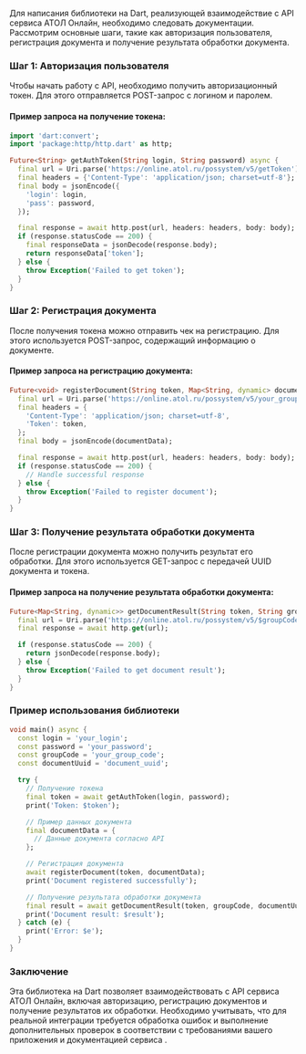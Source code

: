 Для написания библиотеки на Dart, реализующей взаимодействие с API сервиса АТОЛ Онлайн, необходимо следовать документации. Рассмотрим основные шаги, такие как авторизация пользователя, регистрация документа и получение результата обработки документа.

### Шаг 1: Авторизация пользователя

Чтобы начать работу с API, необходимо получить авторизационный токен. Для этого отправляется POST-запрос с логином и паролем.

#### Пример запроса на получение токена:
```dart
import 'dart:convert';
import 'package:http/http.dart' as http;

Future<String> getAuthToken(String login, String password) async {
  final url = Uri.parse('https://online.atol.ru/possystem/v5/getToken');
  final headers = {'Content-Type': 'application/json; charset=utf-8'};
  final body = jsonEncode({
    'login': login,
    'pass': password,
  });

  final response = await http.post(url, headers: headers, body: body);
  if (response.statusCode == 200) {
    final responseData = jsonDecode(response.body);
    return responseData['token'];
  } else {
    throw Exception('Failed to get token');
  }
}
```

### Шаг 2: Регистрация документа

После получения токена можно отправить чек на регистрацию. Для этого используется POST-запрос, содержащий информацию о документе.

#### Пример запроса на регистрацию документа:
```dart
Future<void> registerDocument(String token, Map<String, dynamic> documentData) async {
  final url = Uri.parse('https://online.atol.ru/possystem/v5/your_group_code/sell');
  final headers = {
    'Content-Type': 'application/json; charset=utf-8',
    'Token': token,
  };
  final body = jsonEncode(documentData);

  final response = await http.post(url, headers: headers, body: body);
  if (response.statusCode == 200) {
    // Handle successful response
  } else {
    throw Exception('Failed to register document');
  }
}
```

### Шаг 3: Получение результата обработки документа

После регистрации документа можно получить результат его обработки. Для этого используется GET-запрос с передачей UUID документа и токена.

#### Пример запроса на получение результата обработки документа:
```dart
Future<Map<String, dynamic>> getDocumentResult(String token, String groupCode, String uuid) async {
  final url = Uri.parse('https://online.atol.ru/possystem/v5/$groupCode/report/$uuid?token=$token');
  final response = await http.get(url);

  if (response.statusCode == 200) {
    return jsonDecode(response.body);
  } else {
    throw Exception('Failed to get document result');
  }
}
```

### Пример использования библиотеки

```dart
void main() async {
  const login = 'your_login';
  const password = 'your_password';
  const groupCode = 'your_group_code';
  const documentUuid = 'document_uuid';

  try {
    // Получение токена
    final token = await getAuthToken(login, password);
    print('Token: $token');

    // Пример данных документа
    final documentData = {
      // Данные документа согласно API
    };

    // Регистрация документа
    await registerDocument(token, documentData);
    print('Document registered successfully');

    // Получение результата обработки документа
    final result = await getDocumentResult(token, groupCode, documentUuid);
    print('Document result: $result');
  } catch (e) {
    print('Error: $e');
  }
}
```

### Заключение

Эта библиотека на Dart позволяет взаимодействовать с API сервиса АТОЛ Онлайн, включая авторизацию, регистрацию документов и получение результатов их обработки. Необходимо учитывать, что для реальной интеграции требуется обработка ошибок и выполнение дополнительных проверок в соответствии с требованиями вашего приложения и документацией сервиса   .